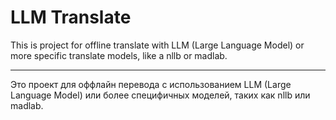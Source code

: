 # LLM Translate


This is project for offline translate with LLM (Large Language Model) or more specific translate models, like a nllb or madlab.

---

Это проект для оффлайн перевода с использованием LLM (Large Language Model) или более специфичных моделей, таких как nllb или madlab.
